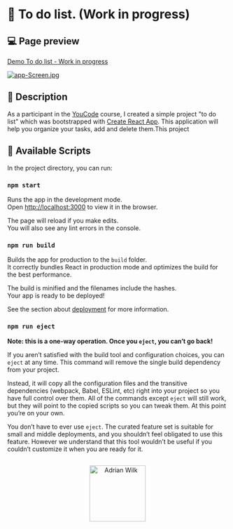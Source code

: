 # :memo: To do list. (Work in progress)

## :computer: Page preview
[Demo To do list - Work in progress](https://awilku.github.io/todo-list-react/)

[![app-Screen.jpg](https://i.postimg.cc/dQS73q2f/app-Screen.jpg)](https://postimg.cc/yWc6rCrh)
## :page_facing_up: Description
As a participant in the [YouCode](https://youcode.pl/frontend-developer/) course, I created a simple project "to do list" which was bootstrapped with [Create React App](https://github.com/facebook/create-react-app). This application will help you organize your tasks, add and delete them.This project 
## :memo: Available Scripts

In the project directory, you can run:

### `npm start`

Runs the app in the development mode.\
Open [http://localhost:3000](http://localhost:3000) to view it in the browser.

The page will reload if you make edits.\
You will also see any lint errors in the console.

### `npm run build`

Builds the app for production to the `build` folder.\
It correctly bundles React in production mode and optimizes the build for the best performance.

The build is minified and the filenames include the hashes.\
Your app is ready to be deployed!

See the section about [deployment](https://facebook.github.io/create-react-app/docs/deployment) for more information.

### `npm run eject`

**Note: this is a one-way operation. Once you `eject`, you can’t go back!**

If you aren’t satisfied with the build tool and configuration choices, you can `eject` at any time. This command will remove the single build dependency from your project.

Instead, it will copy all the configuration files and the transitive dependencies (webpack, Babel, ESLint, etc) right into your project so you have full control over them. All of the commands except `eject` will still work, but they will point to the copied scripts so you can tweak them. At this point you’re on your own.

You don’t have to ever use `eject`. The curated feature set is suitable for small and middle deployments, and you shouldn’t feel obligated to use this feature. However we understand that this tool wouldn’t be useful if you couldn’t customize it when you are ready for it.
##
<p align="center">
  <img width="128" src="https://i.postimg.cc/MHZdn0T0/icon.png" alt="Adrian Wilk">
</p>
